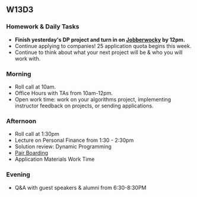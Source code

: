 ## W13D3
### Homework & Daily Tasks

* **Finish yesterday's DP project and turn in on [Jobberwocky][Jobberwocky] by 12pm.**
* Continue applying to companies! 25 application quota begins this week.
* Continue to think about what your next project will be & who you will work with.

### Morning

* Roll call at 10am.
* Office Hours with TAs from 10am-12pm.
* Open work time: work on your algorithms project, implementing instructor feedback on projects, or sending applications.

### Afternoon

* Roll call at 1:30pm
* Lecture on Personal Finance from 1:30 - 2:30pm
* Solution review: Dynamic Programming
* [Pair Boarding][pair-boarding-index]
* Application Materials Work Time

<!-- LINKS -->
<!-- Internal Resources -->
[Jobberwocky]: http://progress.appacademy.io/jobberwocky
[calendar]: https://calendar.google.com/calendar/embed?src=appacademy.io_r61pl5c3vl1vatl28hquvhtf4o%40group.calendar.google.com&ctz=America/Los_Angeles
[graphs-vid]: https://vimeo.com/203562085
[topological-vid]: https://vimeo.com/203906270
[pair-boarding-index]: ../technical-skills/whiteboarding/index.md

[graphs-readings]: https://github.com/appacademy/job-search-curriculum/tree/master/SF/algorithms/w13d1
[topological-sort-readings]: https://github.com/appacademy/job-search-curriculum/tree/master/SF/algorithms/w13d2
[topological-sort]: https://github.com/appacademy/job-search-curriculum/tree/master/SF/algorithms/w13d2/project6

### Evening

* Q&A with guest speakers & alumni from 6:30-8:30PM
